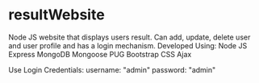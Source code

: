 # resultWebsite
Node JS website that displays users result. Can add, update, delete user and user profile and has a login mechanism. 
Developed Using:
  Node JS 
  Express
  MongoDB
  Mongoose
  PUG
  Bootstrap
  CSS
  Ajax
  
  Use Login Credentials:
  username: "admin"
  password: "admin"
  
  
